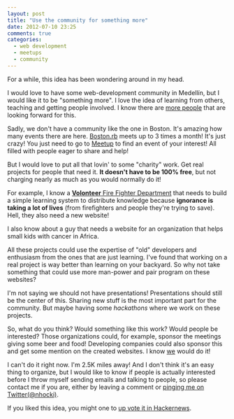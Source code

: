 ```yaml
---
layout: post
title: "Use the community for something more"
date: 2012-07-10 23:25
comments: true
categories: 
  - web development
  - meetups
  - community
---
```


For a while, this idea has been wondering around in my head.

I would love to have some web-development community in Medellín, but I would
like it to be "something more". I love the idea of learning from others,
teaching and getting people involved. I know there are
[more people](http://coffeegrid.org/) that are looking forward for this.

Sadly, we don't have a community like the one in Boston. It's amazing how
many events there are here. [Boston.rb](http://bostonrb.org/) meets up to
3 times a month! It's just crazy! You just need to go to
[Meetup](http://www.meetup.com/) to find an event of your interest! All
filled with people eager to share and help!

But I would love to put all that lovin' to some "charity" work. Get real
projects for people that need it. **It doesn't have to be 100% free**,
but not charging nearly as much as you would normally do it!

For example, I know a [**Volonteer** Fire Fighter Department](http://www.bomberosenvigado.org/)
that needs to build a simple learning system to distribute knowledge because
**ignorance is taking a lot of lives** (from firefighters and people they're
trying to save). Hell, they also need a new website!

I also know about a guy that needs a website for an organization that helps
small kids with cancer in Africa.

All these projects could use the expertise of "old" developers and enthusiasm
from the ones that are just learning. I've found that working on a real
project is way better than learning on your backyard. So why not take something
that could use more man-power and pair program on these websites?

I'm not saying we should not have presentations! Presentations should still
be the center of this. Sharing new stuff is the most important part for the
community. But maybe having some _hackathons_ where we work on these projects.

So, what do you think? Would something like this work? Would people be
interested? Those organizations could, for example, sponsor the meetings
giving some beer and food! Developing companies could also sponsor this
and get some mention on the created websites. I know
[we](http://www.zinergia.co) would do it!

I can't do it right now. I'm 2.5K miles away! And I don't think it's an
easy thing to organize, but I would like to know if people is actually
interested before I throw myself sending emails and talking to people,
so please contact me if you are, either by leaving a comment or
[pinging me on Twitter(@nhocki)](http://twitter.com/nhocki).

If you liked this idea, you might one to [up vote it in Hackernews](http://news.ycombinator.com/item?id=4227721).